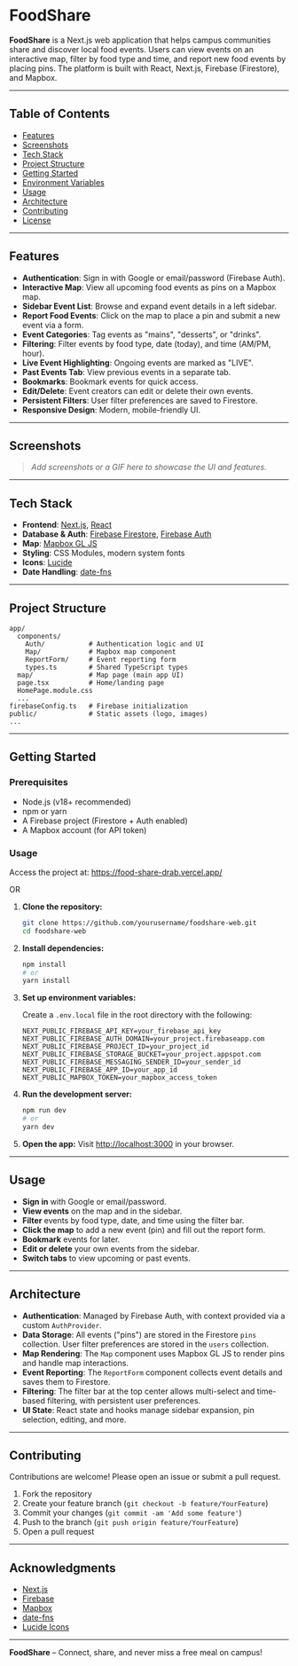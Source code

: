 # FoodShare

**FoodShare** is a Next.js web application that helps campus communities share and discover local food events. Users can view events on an interactive map, filter by food type and time, and report new food events by placing pins. The platform is built with React, Next.js, Firebase (Firestore), and Mapbox.

---

## Table of Contents

- [Features](#features)
- [Screenshots](#screenshots)
- [Tech Stack](#tech-stack)
- [Project Structure](#project-structure)
- [Getting Started](#getting-started)
- [Environment Variables](#environment-variables)
- [Usage](#usage)
- [Architecture](#architecture)
- [Contributing](#contributing)
- [License](#license)

---

## Features

- **Authentication**: Sign in with Google or email/password (Firebase Auth).
- **Interactive Map**: View all upcoming food events as pins on a Mapbox map.
- **Sidebar Event List**: Browse and expand event details in a left sidebar.
- **Report Food Events**: Click on the map to place a pin and submit a new event via a form.
- **Event Categories**: Tag events as "mains", "desserts", or "drinks".
- **Filtering**: Filter events by food type, date (today), and time (AM/PM, hour).
- **Live Event Highlighting**: Ongoing events are marked as "LIVE".
- **Past Events Tab**: View previous events in a separate tab.
- **Bookmarks**: Bookmark events for quick access.
- **Edit/Delete**: Event creators can edit or delete their own events.
- **Persistent Filters**: User filter preferences are saved to Firestore.
- **Responsive Design**: Modern, mobile-friendly UI.

---

## Screenshots

> _Add screenshots or a GIF here to showcase the UI and features._

---

## Tech Stack

- **Frontend**: [Next.js](https://nextjs.org/), [React](https://react.dev/)
- **Database & Auth**: [Firebase Firestore](https://firebase.google.com/docs/firestore), [Firebase Auth](https://firebase.google.com/docs/auth)
- **Map**: [Mapbox GL JS](https://docs.mapbox.com/mapbox-gl-js/)
- **Styling**: CSS Modules, modern system fonts
- **Icons**: [Lucide](https://lucide.dev/)
- **Date Handling**: [date-fns](https://date-fns.org/)

---

## Project Structure

```
app/
  components/
    Auth/           # Authentication logic and UI
    Map/            # Mapbox map component
    ReportForm/     # Event reporting form
    types.ts        # Shared TypeScript types
  map/              # Map page (main app UI)
  page.tsx          # Home/landing page
  HomePage.module.css
  ...
firebaseConfig.ts   # Firebase initialization
public/             # Static assets (logo, images)
...
```

---

## Getting Started

### Prerequisites

- Node.js (v18+ recommended)
- npm or yarn
- A Firebase project (Firestore + Auth enabled)
- A Mapbox account (for API token)

### Usage

Access the project at: https://food-share-drab.vercel.app/

OR

1. **Clone the repository:**
   ```bash
   git clone https://github.com/yourusername/foodshare-web.git
   cd foodshare-web
   ```

2. **Install dependencies:**
   ```bash
   npm install
   # or
   yarn install
   ```

3. **Set up environment variables:**

   Create a `.env.local` file in the root directory with the following:

   ```
   NEXT_PUBLIC_FIREBASE_API_KEY=your_firebase_api_key
   NEXT_PUBLIC_FIREBASE_AUTH_DOMAIN=your_project.firebaseapp.com
   NEXT_PUBLIC_FIREBASE_PROJECT_ID=your_project_id
   NEXT_PUBLIC_FIREBASE_STORAGE_BUCKET=your_project.appspot.com
   NEXT_PUBLIC_FIREBASE_MESSAGING_SENDER_ID=your_sender_id
   NEXT_PUBLIC_FIREBASE_APP_ID=your_app_id
   NEXT_PUBLIC_MAPBOX_TOKEN=your_mapbox_access_token
   ```

4. **Run the development server:**
   ```bash
   npm run dev
   # or
   yarn dev
   ```

5. **Open the app:**
   Visit [http://localhost:3000](http://localhost:3000) in your browser.

---

## Usage

- **Sign in** with Google or email/password.
- **View events** on the map and in the sidebar.
- **Filter** events by food type, date, and time using the filter bar.
- **Click the map** to add a new event (pin) and fill out the report form.
- **Bookmark** events for later.
- **Edit or delete** your own events from the sidebar.
- **Switch tabs** to view upcoming or past events.

---

## Architecture

- **Authentication**: Managed by Firebase Auth, with context provided via a custom `AuthProvider`.
- **Data Storage**: All events ("pins") are stored in the Firestore `pins` collection. User filter preferences are stored in the `users` collection.
- **Map Rendering**: The `Map` component uses Mapbox GL JS to render pins and handle map interactions.
- **Event Reporting**: The `ReportForm` component collects event details and saves them to Firestore.
- **Filtering**: The filter bar at the top center allows multi-select and time-based filtering, with persistent user preferences.
- **UI State**: React state and hooks manage sidebar expansion, pin selection, editing, and more.

---

## Contributing

Contributions are welcome! Please open an issue or submit a pull request.

1. Fork the repository
2. Create your feature branch (`git checkout -b feature/YourFeature`)
3. Commit your changes (`git commit -am 'Add some feature'`)
4. Push to the branch (`git push origin feature/YourFeature`)
5. Open a pull request

---

## Acknowledgments

- [Next.js](https://nextjs.org/)
- [Firebase](https://firebase.google.com/)
- [Mapbox](https://www.mapbox.com/)
- [date-fns](https://date-fns.org/)
- [Lucide Icons](https://lucide.dev/)

---

**FoodShare** – Connect, share, and never miss a free meal on campus!
